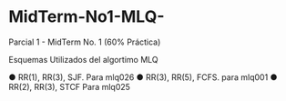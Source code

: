 # MidTerm-No1-MLQ-
Parcial 1 - MidTerm No. 1 (60% Práctica)

Esquemas Utilizados del algortimo MLQ 

● RR(1), RR(3), SJF. Para mlq026
● RR(3), RR(5), FCFS. para mlq001
● RR(2), RR(3), STCF Para mlq025
